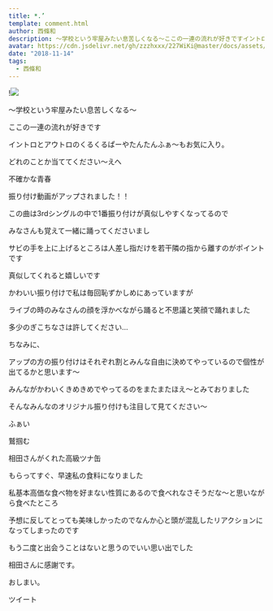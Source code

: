 ```yaml
---
title: *.’
template: comment.html
author: 西條和
description: 〜学校という牢屋みたい息苦しくなる〜ここの一連の流れが好きですイントロとアウトロのくるくるぱーやたんたんふぁ〜もお気に...
avatar: https://cdn.jsdelivr.net/gh/zzzhxxx/227WiKi@master/docs/assets/photo/avatar/nagomi.jpg
date: "2018-11-14"
tags:
  - 西條和
---
```


!![](https://cdn.jsdelivr.net/gh/227WiKi/227WiKi-image@master/blog-image/nagomi-2018-11-14_1.jpg)













〜学校という牢屋みたい息苦しくなる〜













ここの一連の流れが好きです













イントロとアウトロのくるくるぱーやたんたんふぁ〜もお気に入り。







どれのことか当ててください〜えへ










不確かな青春















振り付け動画がアップされました！！












この曲は3rdシングルの中で1番振り付けが真似しやすくなってるので


みなさんも覚えて一緒に踊ってくださいまし













サビの手を上に上げるところは人差し指だけを若干隣の指から離すのがポイントです






真似してくれると嬉しいです
















かわいい振り付けで私は毎回恥ずかしめにあっていますが






ライブの時のみなさんの顔を浮かべながら踊ると不思議と笑顔で踊れました










多少のぎこちなさは許してください…

















ちなみに、







アップの方の振り付けはそれぞれ割とみんな自由に決めてやっているので個性が出てるかと思います〜













みんながかわいくきめきめでやってるのをまたまたほえ〜とみておりました











そんなみんなのオリジナル振り付けも注目して見てください〜














ふぁい













鷲掴む













相田さんがくれた高級ツナ缶








もらってすぐ、早速私の食料になりました














私基本高価な食べ物を好まない性質にあるので食べれなさそうだな〜と思いながら食べたところ












予想に反してとっても美味しかったのでなんか心と頭が混乱したリアクションになってしまったのです


















もう二度と出会うことはないと思うのでいい思い出でした











相田さんに感謝です。














おしまい。


ツイート



